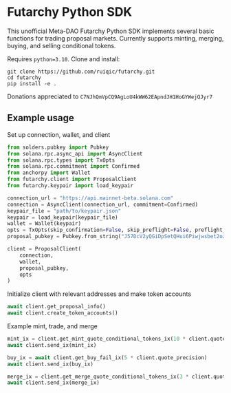 # Futarchy Python SDK
This unofficial Meta-DAO Futarchy Python SDK implements several basic functions for trading proposal markets. Currently supports minting, merging, buying, and selling conditional tokens.

Requires `python=3.10`. Clone and install:
```console
git clone https://github.com/ruiqic/futarchy.git
cd futarchy
pip install -e .
```

Donations appreciated to `C7NJhQmVpCQ9AgLoU4kWW62EApndJH1HoGYWejQJyr7`

## Example usage
Set up connection, wallet, and client
```python
from solders.pubkey import Pubkey
from solana.rpc.async_api import AsyncClient
from solana.rpc.types import TxOpts
from solana.rpc.commitment import Confirmed
from anchorpy import Wallet
from futarchy.client import ProposalClient
from futarchy.keypair import load_keypair

connection_url = "https://api.mainnet-beta.solana.com"
connection = AsyncClient(connection_url, commitment=Confirmed)
keypair_file = "path/to/keypair.json"
keypair = load_keypair(keypair_file)
wallet = Wallet(keypair)
opts = TxOpts(skip_confirmation=False, skip_preflight=False, preflight_commitment=Confirmed)
proposal_pubkey = Pubkey.from_string("J57DcV2yQGiDpSetQHui6Piwjwsbet2ozXVPG77kTvTd")

client = ProposalClient(
    connection,
    wallet,
    proposal_pubkey,
    opts
)
```

Initialize client with relevant addresses and make token accounts
```python
await client.get_proposal_info()
await client.create_token_accounts()
```

Example mint, trade, and merge
```python
mint_ix = client.get_mint_quote_conditional_tokens_ix(10 * client.quote_precision)
await client.send_ix(mint_ix)

buy_ix = await client.get_buy_fail_ix(5 * client.quote_precision)
await client.send_ix(buy_ix)

merge_ix = client.get_merge_quote_conditional_tokens_ix(3 * client.quote_precision)
await client.send_ix(merge_ix)
```
